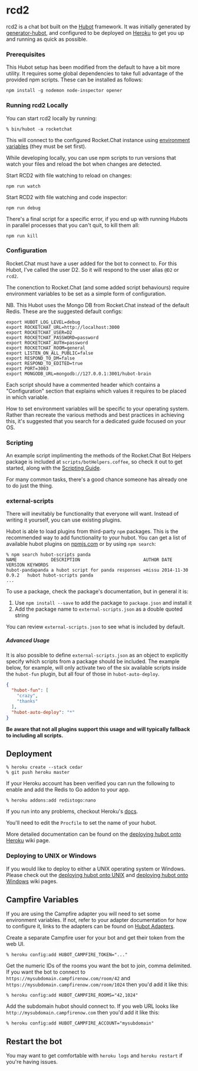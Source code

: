 # rcd2

rcd2 is a chat bot built on the [Hubot][hubot] framework. It was
initially generated by [generator-hubot][generator-hubot], and configured to be
deployed on [Heroku][heroku] to get you up and running as quick as possible.

[heroku]: http://www.heroku.com
[hubot]: http://hubot.github.com
[generator-hubot]: https://github.com/github/generator-hubot

### Prerequisites

This Hubot setup has been modified from the default to have a bit more utility.
It requires some global dependencies to take full advantage of the provided npm
scripts. These can be installed as follows:

    npm install -g nodemon node-inspector opener

### Running rcd2 Locally

You can start rcd2 locally by running:

    % bin/hubot -a rocketchat

This will connect to the configured Rocket.Chat instance using
[environment variables](#configuration) (they must be set first).

While developing locally, you can use npm scripts to run versions that watch
your files and reload the bot when changes are detected.

Start RCD2 with file watching to reload on changes:

    npm run watch

Start RCD2 with file watching and code inspector:

    npm run debug

There's a final script for a specific error, if you end up with running Hubots
in parallel processes that you can't quit, to kill them all:

    npm run kill

### Configuration

Rocket.Chat must have a user added for the bot to connect to. For this Hubot,
I've called the user D2. So it will respond to the user alias `@D2` or `rcd2`.

The conenction to Rocket.Chat (and some added script behaviours) require
environment variables to be set as a simple form of configuration.

NB. This Hubot uses the Mongo DB from Rocket.Chat instead of the default Redis.
These are the suggested default configs:

    export HUBOT_LOG_LEVEL=debug
    export ROCKETCHAT_URL=http://localhost:3000
    export ROCKETCHAT_USER=D2
    export ROCKETCHAT_PASSWORD=password
    export ROCKETCHAT_AUTH=password
    export ROCKETCHAT_ROOM=general
    export LISTEN_ON_ALL_PUBLIC=false
    export RESPOND_TO_DM=false
    export RESPOND_TO_EDITED=true
    export PORT=3003
    export MONGODB_URL=mongodb://127.0.0.1:3001/hubot-brain

Each script should have a commented header which contains a "Configuration"
section that explains which values it requires to be placed in which variable.

How to set environment variables will be specific to your operating system.
Rather than recreate the various methods and best practices in achieving this,
it's suggested that you search for a dedicated guide focused on your OS.

### Scripting

An example script implimenting the methods of the Rocket.Chat Bot Helpers
package is included at `scripts/botHelpers.coffee`, so check it out to get
started, along with the [Scripting Guide][scripting-docs].

For many common tasks, there's a good chance someone has already one to do just
the thing.

[scripting-docs]: https://github.com/github/hubot/blob/master/docs/scripting.md

### external-scripts

There will inevitably be functionality that everyone will want. Instead of
writing it yourself, you can use existing plugins.

Hubot is able to load plugins from third-party `npm` packages. This is the
recommended way to add functionality to your hubot. You can get a list of
available hubot plugins on [npmjs.com][npmjs] or by using `npm search`:

    % npm search hubot-scripts panda
    NAME             DESCRIPTION                        AUTHOR DATE       VERSION KEYWORDS
    hubot-pandapanda a hubot script for panda responses =missu 2014-11-30 0.9.2   hubot hubot-scripts panda
    ...


To use a package, check the package's documentation, but in general it is:

1. Use `npm install --save` to add the package to `package.json` and install it
2. Add the package name to `external-scripts.json` as a double quoted string

You can review `external-scripts.json` to see what is included by default.

##### Advanced Usage

It is also possible to define `external-scripts.json` as an object to
explicitly specify which scripts from a package should be included. The example
below, for example, will only activate two of the six available scripts inside
the `hubot-fun` plugin, but all four of those in `hubot-auto-deploy`.

```json
{
  "hubot-fun": [
    "crazy",
    "thanks"
  ],
  "hubot-auto-deploy": "*"
}
```

**Be aware that not all plugins support this usage and will typically fallback
to including all scripts.**

[npmjs]: https://www.npmjs.com

## Deployment

    % heroku create --stack cedar
    % git push heroku master

If your Heroku account has been verified you can run the following to enable
and add the Redis to Go addon to your app.

    % heroku addons:add redistogo:nano

If you run into any problems, checkout Heroku's [docs][heroku-node-docs].

You'll need to edit the `Procfile` to set the name of your hubot.

More detailed documentation can be found on the [deploying hubot onto
Heroku][deploy-heroku] wiki page.

### Deploying to UNIX or Windows

If you would like to deploy to either a UNIX operating system or Windows.
Please check out the [deploying hubot onto UNIX][deploy-unix] and [deploying
hubot onto Windows][deploy-windows] wiki pages.

[heroku-node-docs]: http://devcenter.heroku.com/articles/node-js
[deploy-heroku]: https://github.com/github/hubot/blob/master/docs/deploying/heroku.md
[deploy-unix]: https://github.com/github/hubot/blob/master/docs/deploying/unix.md
[deploy-windows]: https://github.com/github/hubot/blob/master/docs/deploying/windows.md

## Campfire Variables

If you are using the Campfire adapter you will need to set some environment
variables. If not, refer to your adapter documentation for how to configure it,
links to the adapters can be found on [Hubot Adapters][hubot-adapters].

Create a separate Campfire user for your bot and get their token from the web
UI.

    % heroku config:add HUBOT_CAMPFIRE_TOKEN="..."

Get the numeric IDs of the rooms you want the bot to join, comma delimited. If
you want the bot to connect to `https://mysubdomain.campfirenow.com/room/42`
and `https://mysubdomain.campfirenow.com/room/1024` then you'd add it like
this:

    % heroku config:add HUBOT_CAMPFIRE_ROOMS="42,1024"

Add the subdomain hubot should connect to. If you web URL looks like
`http://mysubdomain.campfirenow.com` then you'd add it like this:

    % heroku config:add HUBOT_CAMPFIRE_ACCOUNT="mysubdomain"

[hubot-adapters]: https://github.com/github/hubot/blob/master/docs/adapters.md

## Restart the bot

You may want to get comfortable with `heroku logs` and `heroku restart` if
you're having issues.
